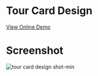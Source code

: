 # Tour Card Design
[View Online Demo](https://fariidlotfi.github.io/ready-templates/sections/tour-card-1/)

# Screenshot
![tour card design shot-min](https://github.com/fariidlotfi/ready-templates/assets/138003177/12695c0f-36c8-46b3-8461-1dd1fcbecb3e)

